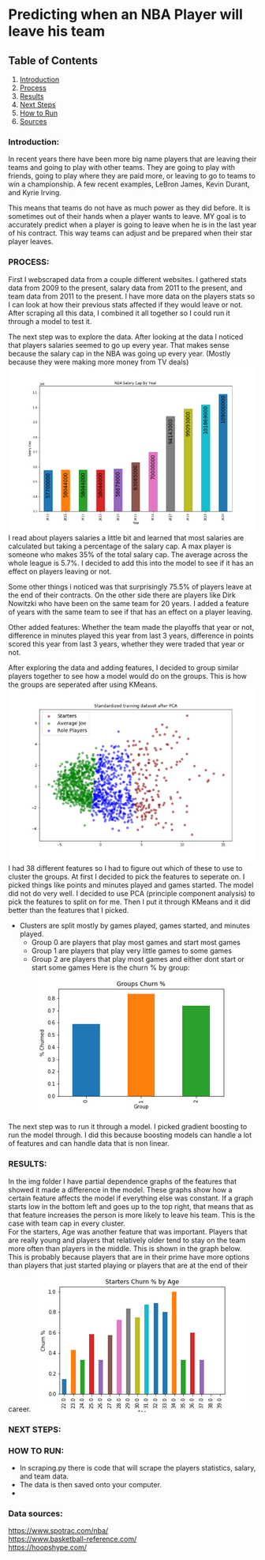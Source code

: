 # Predicting when an NBA Player will leave his team

## Table of Contents
1. [Introduction](#intro)
2. [Process](#process)
3. [Results](#results)
4. [Next Steps](#next)
5. [How to Run](#how_to)
6. [Sources](#source)

<a name="intro"></a>
### Introduction:  
In recent years there have been more big name players that are leaving their teams and going to play with other teams. They are going to play with friends, going to play where they are paid more, or leaving to go to teams to win a championship. A few recent examples, LeBron James, Kevin Durant, and Kyrie Irving.

This means that teams do not have as much power as they did before. It is sometimes out of their hands when a player wants to leave. MY goal is to accurately predict when a player is going to leave when he is in the last year of his contract. This way teams can adjust and be prepared when their star player leaves.

<a name="process"></a>
### PROCESS:   
First I webscraped data from a couple different websites. I gathered stats data from 2009 to the present, salary data from 2011 to the present, and team data from 2011 to the present. I have more data on the players stats so I can look at how their previous stats affected if they would leave or not.  
After scraping all this data, I combined it all together so I could run it through a model to test it.  

The next step was to explore the data. After looking at the data I noticed that players salaries seemed to go up every year. That makes sense because the salary cap in the NBA was going up every year. (Mostly because they were making more money from TV deals)  
![](img/salary_cap_change.png)  
I read about players salaries a little bit and learned that most salaries are calculated but taking a percentage of the salary cap. A max player is someone who makes 35% of the total salary cap. The average across the whole league is 5.7%. I decided to add this into the model to see if it has an effect on players leaving or not.

Some other things i noticed was that surprisingly 75.5% of players leave at the end of their contracts. On the other side there are players like Dirk Nowitzki who have been on the same team for 20 years. I added a feature of years with the same team to see if that has an effect on a player leaving.

Other added features: Whether the team made the playoffs that year or not, difference in minutes played this year from last 3 years, difference in points scored this year from last 3 years, whether they were traded that year or not.

After exploring the data and adding features, I decided to group similar players together to see how a model would do on the groups. This is how the groups are seperated after using KMeans.
![](img/clusters_pca.png)
I had 38 different features so I had to figure out which of these to use to cluster the groups. At first I decided to pick the features to seperate on. I picked things like points and minutes played and games started. The model did not do very well. I decided to use PCA (principle component analysis) to pick the features to split on for me. Then I put it through KMeans and it did better than the features that I picked.
- Clusters are split mostly by games played, games started, and minutes played.
    - Group 0 are players that play most games and start most games
    - Group 1 are players that play very little games to some games
    - Group 2 are players that play most games and either dont start or start some games
Here is the churn % by group:
![](img/group_churn.png)

The next step was to run it through a model. I picked gradient boosting to run the model through. I did this because boosting models can handle a lot of features and can handle data that is non linear.

<a name="results"></a>
### RESULTS:

In the img folder I have partial dependence graphs of the features that showed it made a difference in the model. These graphs show how a certain feature affects the model if everything else was constant. If a graph starts low in the bottom left and goes up to the top right, that means that as that feature increases the person is more likely to leave his team. This is the case with team cap in every cluster.  
For the starters, Age was another feature that was important. Players that are really young and players that relatively older tend to stay on the team more often than players in the middle. This is shown in the graph below. This is probably because players that are in their prime have more options than players that just started playing or players that are at the end of their career.
![](img/churn_by_age.png)
<a name="next"></a>
### NEXT STEPS:

<a name="how_to"></a>
### HOW TO RUN:
- In scraping.py there is code that will scrape the players statistics, salary, and team data.
- The data is then saved onto your computer.
- 






 

<a name="source"></a>
### Data sources:  
https://www.spotrac.com/nba/  
https://www.basketball-reference.com/  
https://hoopshype.com/  